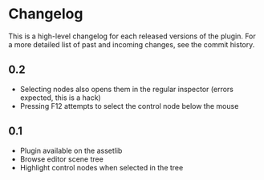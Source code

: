 Changelog
============

This is a high-level changelog for each released versions of the plugin.
For a more detailed list of past and incoming changes, see the commit history.


0.2
----

- Selecting nodes also opens them in the regular inspector (errors expected, this is a hack)
- Pressing F12 attempts to select the control node below the mouse


0.1
----

- Plugin available on the assetlib
- Browse editor scene tree
- Highlight control nodes when selected in the tree

